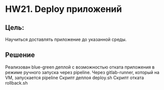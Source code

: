 # HW21. Deploy приложений

## Цель:
Научиться доставлять приложение до указанной среды.

## Решение
Реализован blue-green деплой с возможностью отката приложения в режиме ручного запуска через pipeline.
Через gitlab-runner, который на VM, запускается pipeline
Скрипт деплоя deploy.sh
Скрипт отката rollback.sh